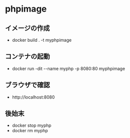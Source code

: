 # phpimage

## イメージの作成
- docker build . -t myphpimage

## コンテナの起動
- docker run -dit --name myphp -p 8080:80 myphpimage

## ブラウザで確認
- http://localhost:8080

## 後始末
- docker stop myphp
- docker rm myphp
